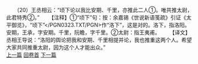 　　（20）王丞相云：“顷下论以我比安期、千里，亦推此二人①。唯共推太尉，此君特秀②。”
　　【注释】①“顷下”句：按：余嘉锡《世说新语笺疏》引证《太平御览》，“顷下”</PGN0323.TXT/PGN>作“洛下”，这是对的。洛下，指洛阳。安期，王承，字安期。千里，阮瞻，字千里。②太尉：指王夷甫。
　　【译文】丞相王导说：“洛阳的舆论把我和安期、千里相提并论，我也推重这两个人。希望大家共同推重太尉，因为这个人才能出众。”
<br>[上一篇](09_19) [回卷首](09_00) [下一篇](09_21)
